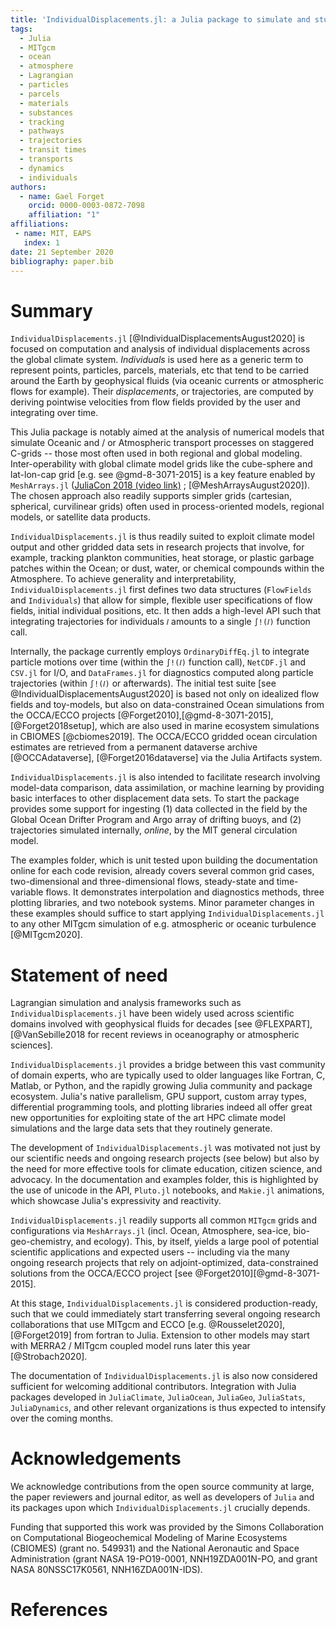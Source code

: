 ```yaml
---
title: 'IndividualDisplacements.jl: a Julia package to simulate and study particle displacements within the climate system'
tags:
  - Julia
  - MITgcm
  - ocean
  - atmosphere
  - Lagrangian
  - particles
  - parcels
  - materials
  - substances
  - tracking
  - pathways
  - trajectories
  - transit times
  - transports
  - dynamics
  - individuals
authors:
  - name: Gael Forget
    orcid: 0000-0003-0872-7098
    affiliation: "1"
affiliations:
 - name: MIT, EAPS
   index: 1
date: 21 September 2020
bibliography: paper.bib
---
```


# Summary

`IndividualDisplacements.jl` [@IndividualDisplacementsAugust2020] is focused on computation and analysis of individual displacements across the global climate system. _Individuals_ is used here as a generic term to represent points, particles, parcels, materials, etc that tend to be carried around the Earth by geophysical fluids (via oceanic currents or atmospheric flows for example). Their _displacements_, or trajectories, are computed by deriving pointwise velocities from flow fields provided by the user and integrating over time.


This Julia package is notably aimed at the analysis of numerical models that simulate Oceanic and / or Atmospheric transport processes on staggered C-grids -- those most often used in both regional and global modeling. Inter-operability with global climate model grids like the cube-sphere and lat-lon-cap grid [e.g. see @gmd-8-3071-2015] is a key feature enabled by `MeshArrays.jl` ([JuliaCon 2018 (video link)](https://youtu.be/RDxAy_zSUvg) ; [@MeshArraysAugust2020]). The chosen approach also readily supports simpler grids (cartesian, spherical, curvilinear grids) often used in process-oriented models, regional models, or satellite data products.

`IndividualDisplacements.jl` is thus readily suited to exploit climate model output and other gridded data sets in research projects that involve, for example, tracking plankton communities, heat storage, or plastic garbage patches within the Ocean; or dust, water, or chemical compounds within the Atmosphere. To achieve generality and interpretability, `IndividualDisplacements.jl` first defines two data structures (`FlowFields` and `Individuals`) that allow for simple, flexible user specifications of flow fields, initial individual positions, etc. It then adds a high-level API such that integrating trajectories for individuals `𝐼` amounts to a single `∫!(𝐼)` function call.

Internally, the package currently employs `OrdinaryDiffEq.jl` to integrate particle motions over time (within the `∫!(𝐼)` function call), `NetCDF.jl` and `CSV.jl` for I/O, and `DataFrames.jl` for diagnostics computed along particle trajectories (within `∫!(𝐼)` or afterwards). The initial test suite [see @IndividualDisplacementsAugust2020] is based not only on idealized flow fields and toy-models, but also on data-constrained Ocean simulations from the OCCA/ECCO projects [@Forget2010],[@gmd-8-3071-2015], [@Forget2018setup], which are also used in marine ecosystem simulations in CBIOMES [@cbiomes2019]. The OCCA/ECCO gridded ocean circulation estimates are retrieved from a permanent dataverse archive [@OCCAdataverse], [@Forget2016dataverse] via the Julia Artifacts system.

`IndividualDisplacements.jl` is also intended to facilitate research involving model-data comparison, data assimilation, or machine learning by providing basic interfaces to other displacement data sets. To start the package provides some support for ingesting (1) data collected in the field by the Global Ocean Drifter Program and Argo array of drifting buoys, and (2) trajectories simulated internally, _online_, by the MIT general circulation model.

The examples folder, which is unit tested upon building the documentation online for each code revision, already covers several common grid cases, two-dimensional and three-dimensional flows, steady-state and time-variable flows. It demonstrates interpolation and diagnostics methods, three plotting libraries, and two notebook systems. Minor parameter changes in these examples should suffice to start applying `IndividualDisplacements.jl` to any other MITgcm simulation of e.g. atmospheric or oceanic turbulence [@MITgcm2020].

# Statement of need 

Lagrangian simulation and analysis frameworks such as `IndividualDisplacements.jl` have been widely used across scientific domains involved with geophysical fluids for decades [see @FLEXPART],[@VanSebille2018 for recent reviews in oceanography or atmospheric sciences]. 

`IndividualDisplacements.jl` provides a bridge between this vast community of domain experts, who are typically used to older languages like Fortran, C, Matlab, or Python, and the rapidly growing Julia community and package ecosystem. Julia's native parallelism, GPU support, custom array types, differential programming tools, and plotting libraries indeed all offer great new opportunities for exploiting state of the art HPC climate model simulations and the large data sets that they routinely generate.

The development of `IndividualDisplacements.jl` was motivated not just by our scientific needs and ongoing research projects (see below) but also by the need for more effective tools for climate education, citizen science, and advocacy. In the documentation and examples folder, this is highlighted by the use of unicode in the API, `Pluto.jl` notebooks, and `Makie.jl` animations, which showcase Julia's expressivity and reactivity. 

`IndividualDisplacements.jl` readily supports all common `MITgcm` grids and configurations via `MeshArrays.jl` (incl. Ocean,  Atmosphere, sea-ice, bio-geo-chemistry, and ecology). This, by itself, yields a large pool of potential scientific applications and expected users -- including via the many ongoing research projects that rely on adjoint-optimized, data-constrained solutions from the OCCA/ECCO project [see @Forget2010][@gmd-8-3071-2015]. 

At this stage, `IndividualDisplacements.jl` is considered production-ready, such that we could immediately start transferring several ongoing research collaborations that use MITgcm and ECCO [e.g. @Rousselet2020], [@Forget2019] from fortran to Julia. Extension to other models may start with MERRA2 / MITgcm coupled model runs later this year [@Strobach2020]. 

The documentation of `IndividualDisplacements.jl` is also now considered sufficient for welcoming additional contributors. Integration with Julia packages developed in `JuliaClimate`, `JuliaOcean`, `JuliaGeo`, `JuliaStats`, `JuliaDynamics`, and other relevant organizations is thus expected to intensify over the coming months.

# Acknowledgements

We acknowledge contributions from the open source community at large, the paper reviewers and journal editor, as well as developers of `Julia` and its packages upon which `IndividualDisplacements.jl` crucially depends. 

Funding that supported this work was provided by the Simons Collaboration on Computational Biogeochemical Modeling of Marine Ecosystems (CBIOMES) (grant no. 549931) and the National Aeronautic and Space Administration (grant NASA 19-PO19-0001, NNH19ZDA001N-PO, and grant NASA 80NSSC17K0561, NNH16ZDA001N-IDS).

# References

